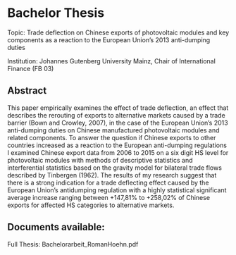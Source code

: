 # Bachelor Thesis

Topic: Trade deflection on Chinese exports of photovoltaic modules and key components as a reaction to the European Union’s 2013 anti-dumping duties

Institution: Johannes Gutenberg University Mainz, Chair of International Finance (FB 03)

## Abstract

This paper empirically examines the effect of trade deflection, an effect that describes the rerouting of exports to alternative markets caused by a trade barrier (Bown and Crowley, 2007),
in the case of the European Union’s 2013 anti-dumping duties on Chinese manufactured
photovoltaic modules and related components. To answer the question if Chinese exports to
other countries increased as a reaction to the European anti-dumping regulations I examined
Chinese export data from 2006 to 2015 on a six digit HS level for photovoltaic modules with
methods of descriptive statistics and interferential statistics based on the gravity model for
bilateral trade flows described by Tinbergen (1962). The results of my research suggest that
there is a strong indication for a trade deflecting effect caused by the European Union’s antidumping regulation with a highly statistical significant average increase ranging between
+147,81% to +258,02% of Chinese exports for affected HS categories to alternative markets. 

## Documents available:

Full Thesis: Bachelorarbeit_RomanHoehn.pdf
